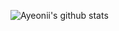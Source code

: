 ![Ayeonii's github stats](https://github-readme-stats.vercel.app/api?username=ayeonii&show_icons=true&theme=merko)
